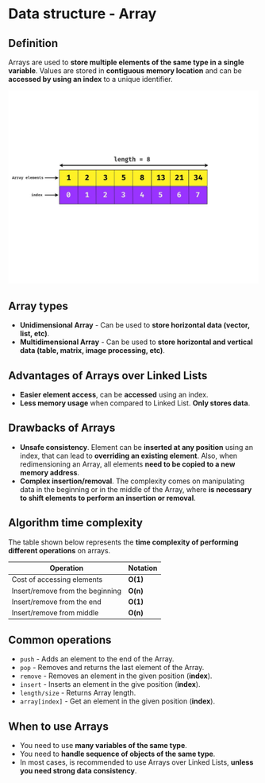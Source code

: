 # Data structure - Array

## Definition

Arrays are used to **store multiple elements of the same type in a single variable**. Values are stored in **contiguous memory location** and can be **accessed by using an index** to a unique identifier.

<img src="../assets/array.jpg">

## Array types

- **Unidimensional Array** - Can be used to **store horizontal data (vector, list, etc)**.
- **Multidimensional Array** - Can be used to **store horizontal and vertical data (table, matrix, image processing, etc)**.

## Advantages of Arrays over Linked Lists

- **Easier element access**, can be **accessed** using an index.
- **Less memory usage** when compared to Linked List. **Only stores data**.

## Drawbacks of Arrays

- **Unsafe consistency**. Element can be **inserted at any position** using an index, that can lead to **overriding an existing element**. Also, when redimensioning an Array, all elements **need to be copied to a new memory address**.
- **Complex insertion/removal**. The complexity comes on manipulating data in the beginning or in the middle of the Array, where **is necessary to shift elements to perform an insertion or removal**.

## Algorithm time complexity

The table shown below represents the **time complexity of performing different operations** on arrays.

| Operation                        | Notation |
| -------------------------------- | -------- |
| Cost of accessing elements       | **O(1)** |
| Insert/remove from the beginning | **O(n)** |
| Insert/remove from the end       | **O(1)** |
| Insert/remove from middle        | **O(n)** |

## Common operations

- `push`  - Adds an element to the end of the Array.
- `pop` - Removes and returns the last element of the Array.
- `remove` - Removes an element in the given position (**index**).
- `insert` - Inserts an element in the give position (**index**).
- `length/size` - Returns Array length.
- `array[index]` - Get an element in the given position (**index**).

## When to use Arrays

- You need to use **many variables of the same type**.
- You need to **handle sequence of objects of the same type**.
- In most cases, is recommended to use Arrays over Linked Lists, **unless you need strong data consistency**.
